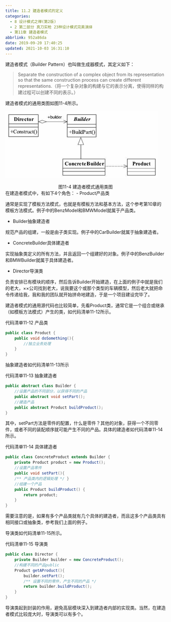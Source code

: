 ```yaml
---
title: 11.2 建造者模式的定义
categories: 
  - 8 设计模式之禅(第2版)
  - 2 第二部分 真刀实枪 23种设计模式完美演绎
  - 第11章 建造者模式
abbrlink: 952a86da
date: 2019-09-20 17:40:25
updated: 2021-10-03 16:31:10
---
```

建造者模式（Builder Pattern）也叫做生成器模式，其定义如下：

> Separate the construction of a complex object from its representation so that the same construction process can create different representations.（将一个复杂对象的构建与它的表示分离，使得同样的构建过程可以创建不同的表示。）

建造者模式的通用类图如图11-4所示。

![image-20210928154822516](https://raw.githubusercontent.com/lanlan2017/images/master/Blog/2021/09/20210928154822.png)

<center>图11-4 建造者模式通用类图</center>
在建造者模式中，有如下4个角色：
- Product产品类

通常是实现了模板方法模式，也就是有模板方法和基本方法，这个参考第10章的模板方法模式。例子中的BenzModel和BMWModel就属于产品类。

- Builder抽象建造者

规范产品的组建，一般是由子类实现。例子中的CarBuilder就属于抽象建造者。

- ConcreteBuilder具体建造者

实现抽象类定义的所有方法，并且返回一个组建好的对象。例子中的BenzBuilder和BMWBuilder就属于具体建造者。

- Director导演类

负责安排已有模块的顺序，然后告诉Builder开始建造，在上面的例子中就是我们的老大，××公司找到老大，说我要这个或那个类型的车辆模型，然后老大就把命令传递给我，我和我的团队就开始拼命地建造，于是一个项目建设完毕了。

建造者模式的通用源代码也比较简单，先看Product类，通常它是一个组合或继承（如模板方法模式）产生的类，如代码清单11-12所示。

代码清单11-12 产品类
```java
public class Product {
    public void doSomething(){
        //独立业务处理
    }
}
```
抽象建造者如代码清单11-13所示

代码清单11-13 抽象建造者
```java
public abstract class Builder {
    //设置产品的不同部分，以获得不同的产品
    public abstract void setPart();
    //建造产品
    public abstract Product buildProduct();
}
```
其中，setPart方法是零件的配置，什么是零件？其他的对象，获得一个不同零件，或者不同的装配顺序就可能产生不同的产品。具体的建造者如代码清单11-14所示。

代码清单11-14 具体建造者
```java
public class ConcreteProduct extends Builder {
    private Product product = new Product();
    //设置产品零件
    public void setPart(){
    /** 产品类内的逻辑处理 */ }
    //组建一个产品
    public Product buildProduct() {
        return product;
    }
}
```
需要注意的是，如果有多个产品类就有几个具体的建造者，而且这多个产品类具有相同接口或抽象类，参考我们上面的例子。

导演类如代码清单11-15所示。

代码清单11-15 导演类
```java
public class Director {
    private Builder builder = new ConcreteProduct();
    //构建不同的产品public
    Product getAProduct(){
        builder.setPart();
        /** 设置不同的零件，产生不同的产品 */ 
        return builder.buildProduct();
    }
}
```
导演类起到封装的作用，避免高层模块深入到建造者内部的实现类。当然，在建造者模式比较庞大时，导演类可以有多个。
